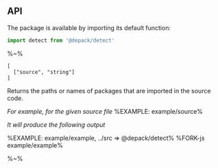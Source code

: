 ## API

The package is available by importing its default function:

```js
import detect from '@depack/detect'
```

%~%

```## detect => Array<string>
[
  ["source", "string"]
]
```

Returns the paths or names of packages that are imported in the source code.

_For example, for the given source file_
%EXAMPLE: example/source%

_It will produce the following output_

%EXAMPLE: example/example, ../src => @depack/detect%
%FORK-js example/example%

%~%